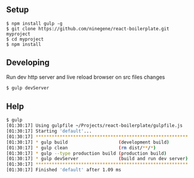 ## Setup
```
$ npm install gulp -g
$ git clone https://github.com/ninegene/react-boilerplate.git myproject
$ cd myproject
$ npm install
```

## Developing
Run dev http server and live reload browser on src files changes
```bash
$ gulp devServer
```

## Help
```bash
$ gulp
[01:30:17] Using gulpfile ~/Projects/react-boilerplate/gulpfile.js
[01:30:17] Starting 'default'...
[01:30:17] *********************************************************
[01:30:17] * gulp build                   (development build)
[01:30:17] * gulp clean                   (rm dist/**/*)
[01:30:17] * gulp --type production build (production build)
[01:30:17] * gulp devServer               (build and run dev server)
[01:30:17] *********************************************************
[01:30:17] Finished 'default' after 1.09 ms
```
